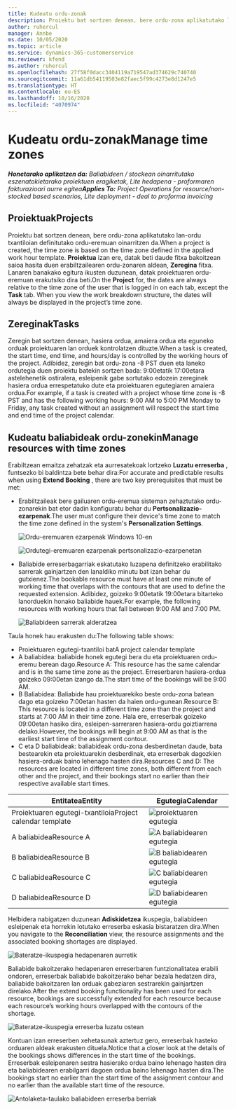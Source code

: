 ```yaml
---
title: Kudeatu ordu-zonak
description: Proiektu bat sortzen denean, bere ordu-zona aplikatutako lan-ordu txantiloian definitutako ordu-eremuan oinarritzen da.
author: ruhercul
manager: Annbe
ms.date: 10/05/2020
ms.topic: article
ms.service: dynamics-365-customerservice
ms.reviewer: kfend
ms.author: ruhercul
ms.openlocfilehash: 27f58f0dacc3404119a719547ad374629c740740
ms.sourcegitcommit: 11a61db54119503e82faec5f99c4273e8d1247e5
ms.translationtype: HT
ms.contentlocale: eu-ES
ms.lasthandoff: 10/16/2020
ms.locfileid: "4070974"
---
```

# <a name="manage-time-zones"></a><span data-ttu-id="5a4ce-103">Kudeatu ordu-zonak</span><span class="sxs-lookup"><span data-stu-id="5a4ce-103">Manage time zones</span></span>

<span data-ttu-id="5a4ce-104">_**Honetarako aplikatzen da:** Baliabideen / stockean oinarritutako eszenatokietarako proiektuen eragiketak, Lite hedapena - proformaren fakturazioari aurre egitea_</span><span class="sxs-lookup"><span data-stu-id="5a4ce-104">_**Applies To:** Project Operations for resource/non-stocked based scenarios, Lite deployment - deal to proforma invoicing_</span></span>


## <a name="projects"></a><span data-ttu-id="5a4ce-105">Proiektuak</span><span class="sxs-lookup"><span data-stu-id="5a4ce-105">Projects</span></span>

<span data-ttu-id="5a4ce-106">Proiektu bat sortzen denean, bere ordu-zona aplikatutako lan-ordu txantiloian definitutako ordu-eremuan oinarritzen da.</span><span class="sxs-lookup"><span data-stu-id="5a4ce-106">When a project is created, the time zone is based on the time zone defined in the applied work hour template.</span></span> <span data-ttu-id="5a4ce-107">**Proiektua** izan ere, datak beti daude fitxa bakoitzean saioa hasita duen erabiltzailearen ordu-zonaren aldean, **Zeregina** fitxa. Lanaren banakako egitura ikusten duzunean, datak proiektuaren ordu-eremuan erakutsiko dira beti.</span><span class="sxs-lookup"><span data-stu-id="5a4ce-107">On the **Project** for, the dates are always relative to the time zone of the user that is logged in on each tab, except the **Task** tab. When you view the work breakdown structure, the dates will always be displayed in the project’s time zone.</span></span>

## <a name="tasks"></a><span data-ttu-id="5a4ce-108">Zereginak</span><span class="sxs-lookup"><span data-stu-id="5a4ce-108">Tasks</span></span>

<span data-ttu-id="5a4ce-109">Zeregin bat sortzen denean, hasiera ordua, amaiera ordua eta eguneko orduak proiektuaren lan orduek kontrolatzen dituzte.</span><span class="sxs-lookup"><span data-stu-id="5a4ce-109">When a task is created, the start time, end time, and hours/day is controlled by the working hours of the project.</span></span> <span data-ttu-id="5a4ce-110">Adibidez, zeregin bat ordu-zona -8 PST duen eta laneko ordutegia duen proiektu batekin sortzen bada: 9:00etatik 17:00etara astelehenetik ostiralera, esleipenik gabe sortutako edozein zereginek hasiera ordua errespetatuko dute eta proiektuaren egutegiaren amaiera ordua.</span><span class="sxs-lookup"><span data-stu-id="5a4ce-110">For example, if a task is created with a project whose time zone is -8 PST and has the following working hours: 9:00 AM to 5:00 PM Monday to Friday, any task created without an assignment will respect the start time and end time of the project calendar.</span></span>

## <a name="manage-resources-with-time-zones"></a><span data-ttu-id="5a4ce-111">Kudeatu baliabideak ordu-zonekin</span><span class="sxs-lookup"><span data-stu-id="5a4ce-111">Manage resources with time zones</span></span>

<span data-ttu-id="5a4ce-112">Erabiltzean emaitza zehatzak eta aurresatekoak lortzeko **Luzatu erreserba** , funtsezko bi baldintza bete behar dira:</span><span class="sxs-lookup"><span data-stu-id="5a4ce-112">For accurate and predictable results when using **Extend Booking** , there are two key prerequisites that must be met:</span></span>  

- <span data-ttu-id="5a4ce-113">Erabiltzaileak bere gailuaren ordu-eremua sisteman zehaztutako ordu-zonarekin bat etor dadin konfiguratu behar du **Pertsonalizazio-ezarpenak**.</span><span class="sxs-lookup"><span data-stu-id="5a4ce-113">The user must configure their device's time zone to match the time zone defined in the system's **Personalization Settings**.</span></span>
 
  ![Ordu-eremuaren ezarpenak Windows 10-en](media/reconcile-assignments-03.png)

  ![Ordutegi-eremuaren ezarpenak pertsonalizazio-ezarpenetan](media/reconcile-assignments-04.png)
 
- <span data-ttu-id="5a4ce-116">Baliabide erreserbagarriak eskatutako luzapena definitzeko erabilitako sarrerak gainjartzen den lanaldiko minutu bat izan behar du gutxienez.</span><span class="sxs-lookup"><span data-stu-id="5a4ce-116">The bookable resource must have at least one minute of working time that overlaps with the contours that are used to define the requested extension.</span></span> <span data-ttu-id="5a4ce-117">Adibidez, goizeko 9:00etatik 19:00etara bitarteko lanorduekin honako baliabide hauek.</span><span class="sxs-lookup"><span data-stu-id="5a4ce-117">For example, the following resources with working hours that fall between 9:00 AM and 7:00 PM.</span></span> 

  ![Baliabideen sarrerak alderatzea](media/reconcile-assignments-05.png)

<span data-ttu-id="5a4ce-119">Taula honek hau erakusten du:</span><span class="sxs-lookup"><span data-stu-id="5a4ce-119">The following table shows:</span></span>

- <span data-ttu-id="5a4ce-120">Proiektuaren egutegi-txantiloi bat</span><span class="sxs-lookup"><span data-stu-id="5a4ce-120">A project calendar template</span></span>
- <span data-ttu-id="5a4ce-121">A baliabidea: baliabide honek egutegi bera du eta proiektuaren ordu-eremu berean dago.</span><span class="sxs-lookup"><span data-stu-id="5a4ce-121">Resource A: This resource has the same calendar and is in the same time zone as the project.</span></span> <span data-ttu-id="5a4ce-122">Erreserbaren hasiera-ordua goizeko 09:00etan izango da.</span><span class="sxs-lookup"><span data-stu-id="5a4ce-122">The start time of the bookings will be 9:00 AM.</span></span>
- <span data-ttu-id="5a4ce-123">B Baliabidea: Baliabide hau proiektuarekiko beste ordu-zona batean dago eta goizeko 7:00etan hasten da haien ordu-gunean.</span><span class="sxs-lookup"><span data-stu-id="5a4ce-123">Resource B: This resource is located in a different time zone than the project and starts at 7:00 AM in their time zone.</span></span> <span data-ttu-id="5a4ce-124">Hala ere, erreserbak goizeko 09:00etan hasiko dira, esleipen-sarreraren hasiera-ordu goiztiarrena delako.</span><span class="sxs-lookup"><span data-stu-id="5a4ce-124">However, the bookings will begin at 9:00 AM as that is the earliest start time of the assignment contour.</span></span>
- <span data-ttu-id="5a4ce-125">C eta D baliabideak: baliabideak ordu-zona desberdinetan daude, bata bestearekin eta proiektuarekin desberdinak, eta erreserbak dagozkien hasiera-orduak baino lehenago hasten dira.</span><span class="sxs-lookup"><span data-stu-id="5a4ce-125">Resources C and D: The resources are located in different time zones, both different from each other and the project, and their bookings start no earlier than their respective available start times.</span></span>

|<span data-ttu-id="5a4ce-126">Entitatea</span><span class="sxs-lookup"><span data-stu-id="5a4ce-126">Entity</span></span>  |<span data-ttu-id="5a4ce-127">Egutegia</span><span class="sxs-lookup"><span data-stu-id="5a4ce-127">Calendar</span></span>  |
|-|-|
|<span data-ttu-id="5a4ce-128">Proiektuaren egutegi-txantiloia</span><span class="sxs-lookup"><span data-stu-id="5a4ce-128">Project calendar template</span></span>   | ![proiektuaren egutegia](media/reconcile-assignments-06.png) |
|<span data-ttu-id="5a4ce-130">A baliabidea</span><span class="sxs-lookup"><span data-stu-id="5a4ce-130">Resource A</span></span>  | ![A baliabidearen egutegia](media/reconcile-assignments-06.png) |
|<span data-ttu-id="5a4ce-132">B baliabidea</span><span class="sxs-lookup"><span data-stu-id="5a4ce-132">Resource B</span></span>  |  ![B baliabidearen egutegia](media/reconcile-assignments-07.png) |
|<span data-ttu-id="5a4ce-134">C baliabidea</span><span class="sxs-lookup"><span data-stu-id="5a4ce-134">Resource C</span></span>  |  ![C baliabidearen egutegia](media/reconcile-assignments-08.png) |
|<span data-ttu-id="5a4ce-136">D baliabidea</span><span class="sxs-lookup"><span data-stu-id="5a4ce-136">Resource D</span></span>  | ![D baliabidearen egutegia](media/reconcile-assignments-09.png)  |
 
<span data-ttu-id="5a4ce-138">Helbidera nabigatzen duzunean **Adiskidetzea** ikuspegia, baliabideen esleipenak eta horrekin lotutako erreserba eskasia bistaratzen dira.</span><span class="sxs-lookup"><span data-stu-id="5a4ce-138">When you navigate to the **Reconciliation** view, the resource assignments and the associated booking shortages are displayed.</span></span>

![Bateratze-ikuspegia hedapenaren aurretik](media/reconcile-assignments-10.png)

<span data-ttu-id="5a4ce-140">Baliabide bakoitzerako hedapenaren erreserbaren funtzionalitatea erabili ondoren, erreserbak baliabide bakoitzerako behar bezala hedatzen dira, baliabide bakoitzaren lan orduak gabeziaren sestrarekin gainjartzen direlako.</span><span class="sxs-lookup"><span data-stu-id="5a4ce-140">After the extend booking functionality has been used for each resource, bookings are successfully extended for each resource because each resource’s working hours overlapped with the contours of the shortage.</span></span>

![Bateratze-ikuspegia erreserba luzatu ostean](media/reconcile-assignments-11.png) 

<span data-ttu-id="5a4ce-142">Kontuan izan erreserben xehetasunak aztertuz gero, erreserbak hasteko orduaren aldeak erakusten dituela.</span><span class="sxs-lookup"><span data-stu-id="5a4ce-142">Notice that a closer look at the details of the bookings shows differences in the start time of the bookings.</span></span> <span data-ttu-id="5a4ce-143">Erreserbak esleipenaren sestra hasierako ordua baino lehenago hasten dira eta baliabidearen erabilgarri dagoen ordua baino lehenago hasten dira.</span><span class="sxs-lookup"><span data-stu-id="5a4ce-143">The bookings start no earlier than the start time of the assignment contour and no earlier than the available start time of the resource.</span></span>

![Antolaketa-taulako baliabideen erreserba berriak](media/reconcile-assignments-12.png)
